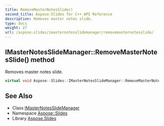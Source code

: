 ```yaml
---
title: RemoveMasterNotesSlide()
second_title: Aspose.Slides for C++ API Reference
description: Removes master notes slide.
type: docs
weight: 27
url: /aspose.slides/imasternotesslidemanager/removemasternotesslide/
---
```

## IMasterNotesSlideManager::RemoveMasterNotesSlide() method


Removes master notes slide.

```cpp
virtual void Aspose::Slides::IMasterNotesSlideManager::RemoveMasterNotesSlide()=0
```

## See Also

* Class [IMasterNotesSlideManager](../)
* Namespace [Aspose::Slides](../../)
* Library [Aspose.Slides](../../../)